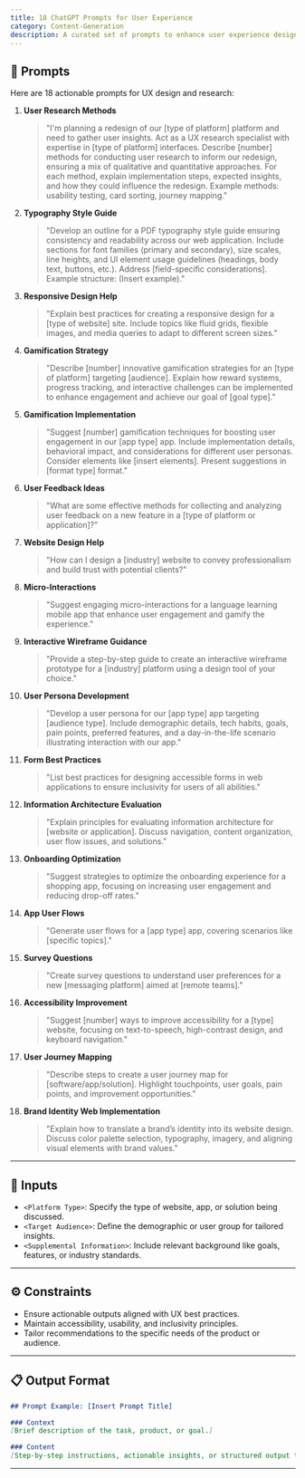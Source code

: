 ```yaml
---
title: 18 ChatGPT Prompts for User Experience
category: Content-Generation
description: A curated set of prompts to enhance user experience design and research efforts for applications, websites, and platforms.
---
```


## 🔧 Prompts

Here are 18 actionable prompts for UX design and research:

1. **User Research Methods**  
   > "I'm planning a redesign of our [type of platform] platform and need to gather user insights. Act as a UX research specialist with expertise in [type of platform] interfaces. Describe [number] methods for conducting user research to inform our redesign, ensuring a mix of qualitative and quantitative approaches. For each method, explain implementation steps, expected insights, and how they could influence the redesign. Example methods: usability testing, card sorting, journey mapping."

2. **Typography Style Guide**  
   > "Develop an outline for a PDF typography style guide ensuring consistency and readability across our web application. Include sections for font families (primary and secondary), size scales, line heights, and UI element usage guidelines (headings, body text, buttons, etc.). Address [field-specific considerations]. Example structure: (Insert example)."

3. **Responsive Design Help**  
   > "Explain best practices for creating a responsive design for a [type of website] site. Include topics like fluid grids, flexible images, and media queries to adapt to different screen sizes."

4. **Gamification Strategy**  
   > "Describe [number] innovative gamification strategies for an [type of platform] targeting [audience]. Explain how reward systems, progress tracking, and interactive challenges can be implemented to enhance engagement and achieve our goal of [goal type]."

5. **Gamification Implementation**  
   > "Suggest [number] gamification techniques for boosting user engagement in our [app type] app. Include implementation details, behavioral impact, and considerations for different user personas. Consider elements like [insert elements]. Present suggestions in [format type] format."

6. **User Feedback Ideas**  
   > "What are some effective methods for collecting and analyzing user feedback on a new feature in a [type of platform or application]?"

7. **Website Design Help**  
   > "How can I design a [industry] website to convey professionalism and build trust with potential clients?"

8. **Micro-Interactions**  
   > "Suggest engaging micro-interactions for a language learning mobile app that enhance user engagement and gamify the experience."

9. **Interactive Wireframe Guidance**  
   > "Provide a step-by-step guide to create an interactive wireframe prototype for a [industry] platform using a design tool of your choice."

10. **User Persona Development**  
    > "Develop a user persona for our [app type] app targeting [audience type]. Include demographic details, tech habits, goals, pain points, preferred features, and a day-in-the-life scenario illustrating interaction with our app."

11. **Form Best Practices**  
    > "List best practices for designing accessible forms in web applications to ensure inclusivity for users of all abilities."

12. **Information Architecture Evaluation**  
    > "Explain principles for evaluating information architecture for [website or application]. Discuss navigation, content organization, user flow issues, and solutions."

13. **Onboarding Optimization**  
    > "Suggest strategies to optimize the onboarding experience for a shopping app, focusing on increasing user engagement and reducing drop-off rates."

14. **App User Flows**  
    > "Generate user flows for a [app type] app, covering scenarios like [specific topics]."

15. **Survey Questions**  
    > "Create survey questions to understand user preferences for a new [messaging platform] aimed at [remote teams]."

16. **Accessibility Improvement**  
    > "Suggest [number] ways to improve accessibility for a [type] website, focusing on text-to-speech, high-contrast design, and keyboard navigation."

17. **User Journey Mapping**  
    > "Describe steps to create a user journey map for [software/app/solution]. Highlight touchpoints, user goals, pain points, and improvement opportunities."

18. **Brand Identity Web Implementation**  
    > "Explain how to translate a brand’s identity into its website design. Discuss color palette selection, typography, imagery, and aligning visual elements with brand values."

---

## 🧩 Inputs

- `<Platform Type>`: Specify the type of website, app, or solution being discussed.  
- `<Target Audience>`: Define the demographic or user group for tailored insights.  
- `<Supplemental Information>`: Include relevant background like goals, features, or industry standards.

---

## ⚙️ Constraints

- Ensure actionable outputs aligned with UX best practices.  
- Maintain accessibility, usability, and inclusivity principles.  
- Tailor recommendations to the specific needs of the product or audience.

---

## 📋 Output Format

```markdown
## Prompt Example: [Insert Prompt Title]

### Context
[Brief description of the task, product, or goal.]

### Content
[Step-by-step instructions, actionable insights, or structured output tailored to the prompt.]
```

---
